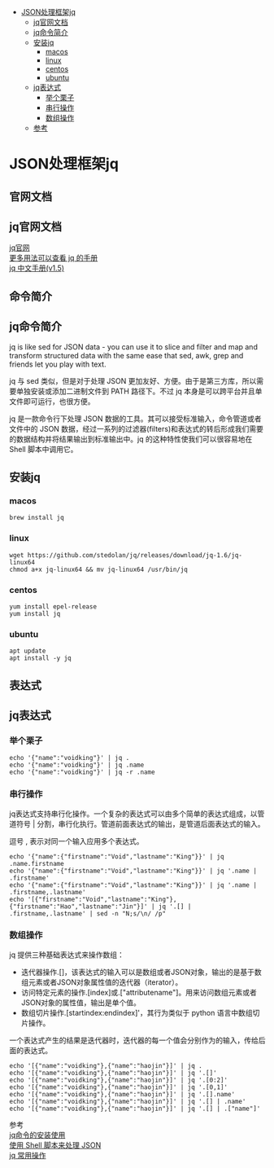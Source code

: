 - [JSON处理框架jq](#JSON处理框架jq)
  - [jq官网文档](#官网文档)
  - [jq命令简介](#命令简介)
  - [安装jq](#安装jq)
    - [macos](#macos)
    - [linux](#linux)
    - [centos](#centos)
    - [ubuntu](#ubuntu)
  - [jq表达式](#表达式)
    - [举个栗子](#举个栗子)
    - [串行操作](#串行操作)
    - [数组操作](#数组操作)
  - [参考](#参考)

# JSON处理框架jq


## 官网文档
## jq官网文档

[jq官网](https://stedolan.github.io/jq/)  
[更多用法可以查看 jq 的手册](https://stedolan.github.io/jq/manual/)  
[jq 中文手册(v1.5)](https://alingse.github.io/jq-manual-cn/manual/v1.5/)  




## 命令简介
## jq命令简介

jq is like sed for JSON data - you can use it to slice and filter and map and transform structured data with the same ease that sed, awk, grep and friends let you play with text.

jq 与 sed 类似，但是对于处理 JSON 更加友好、方便。由于是第三方库，所以需要单独安装或添加二进制文件到 PATH 路径下。不过 jq 本身是可以跨平台并且单文件即可运行，也很方便。

jq 是一款命令行下处理 JSON 数据的工具。其可以接受标准输入，命令管道或者文件中的 JSON 数据，经过一系列的过滤器(filters)和表达式的转后形成我们需要的数据结构并将结果输出到标准输出中。jq 的这种特性使我们可以很容易地在 Shell 脚本中调用它。



## 安装jq

### macos
```
brew install jq
```

### linux
```
wget https://github.com/stedolan/jq/releases/download/jq-1.6/jq-linux64
chmod a+x jq-linux64 && mv jq-linux64 /usr/bin/jq
```


### centos
```
yum install epel-release
yum install jq
```

### ubuntu
```
apt update
apt install -y jq
```




## 表达式
## jq表达式
### 举个栗子
```
echo '{"name":"voidking"}' | jq .
echo '{"name":"voidking"}' | jq .name
echo '{"name":"voidking"}' | jq -r .name
```


### 串行操作

jq表达式支持串行化操作。一个复杂的表达式可以由多个简单的表达式组成，以管道符号 | 分割，串行化执行。管道前面表达式的输出，是管道后面表达式的输入。

逗号 , 表示对同一个输入应用多个表达式。
```
echo '{"name":{"firstname":"Void","lastname":"King"}}' | jq .name.firstname
echo '{"name":{"firstname":"Void","lastname":"King"}}' | jq '.name | .firstname'
echo '{"name":{"firstname":"Void","lastname":"King"}}' | jq '.name | .firstname,.lastname'
echo '[{"firstname":"Void","lastname":"King"},{"firstname":"Hao","lastname":"Jin"}]' | jq '.[] | .firstname,.lastname' | sed -n "N;s/\n/ /p"
```


### 数组操作

jq 提供三种基础表达式来操作数组：
- 迭代器操作.[]，该表达式的输入可以是数组或者JSON对象，输出的是基于数组元素或者JSON对象属性值的迭代器（iterator）。
- 访问特定元素的操作.[index]或.["attributename"]。用来访问数组元素或者JSON对象的属性值，输出是单个值。
- 数组切片操作.[startindex:endindex]'，其行为类似于 python 语言中数组切片操作。

一个表达式产生的结果是迭代器时，迭代器的每一个值会分别作为的输入，传给后面的表达式。

```
echo '[{"name":"voidking"},{"name":"haojin"}]' | jq .
echo '[{"name":"voidking"},{"name":"haojin"}]' | jq '.[]'
echo '[{"name":"voidking"},{"name":"haojin"}]' | jq '.[0:2]'
echo '[{"name":"voidking"},{"name":"haojin"}]' | jq '.[0,1]'
echo '[{"name":"voidking"},{"name":"haojin"}]' | jq '.[].name'
echo '[{"name":"voidking"},{"name":"haojin"}]' | jq '.[] | .name'
echo '[{"name":"voidking"},{"name":"haojin"}]' | jq '.[] | .["name"]'

```




参考  
[jq命令的安装使用](https://www.voidking.com/dev-jq-command/)  
[使用 Shell 脚本来处理 JSON](https://www.tomczhen.com/2017/10/15/parsing-json-with-shell-script/)  
[jq 常用操作](https://mozillazg.com/2018/01/jq-use-examples-cookbook.html)  


